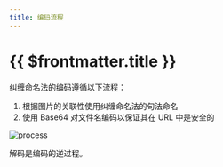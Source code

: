 ```yaml
---
title: 编码流程
---
```


# {{ $frontmatter.title }}

纠缠命名法的编码遵循以下流程：

1. 根据图片的关联性使用纠缠命名法的句法命名
2. 使用 Base64 对文件名编码以保证其在 URL 中是安全的

![process](/images/3_process.png)

解码是编码的逆过程。
